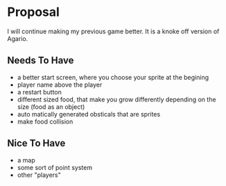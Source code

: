 # Proposal
I will continue making my previous game better. It is a knoke off version of Agario. 


## Needs To Have
- a better start screen, where you choose your sprite at the begining
- player name above the player
- a restart button
- different sized food, that make you grow differently depending on the size (food as an object)
- auto matically generated obsticals that are sprites
- make food collision 


## Nice To Have
- a map
- some sort of point system
- other "players"
